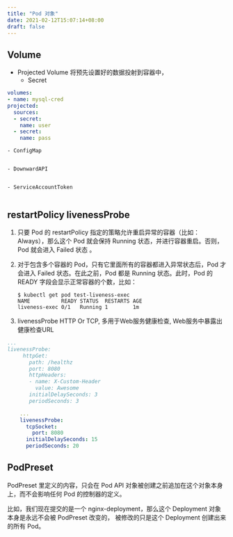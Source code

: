 ```yaml
---
title: "Pod 对象"
date: 2021-02-12T15:07:14+08:00
draft: false
---
```


## Volume
- Projected Volume 将预先设置好的数据投射到容器中，
    - Secret
~~~yaml
volumes: 
- name: mysql-cred 
projected: 
  sources: 
  - secret: 
    name: user 
  - secret: 
    name: pass
~~~
    - ConfigMap
~~~
~~~
    - DownwardAPI
~~~
~~~
    - ServiceAccountToken
~~~
~~~
  
## restartPolicy livenessProbe
1. 只要 Pod 的 restartPolicy 指定的策略允许重启异常的容器（比如：Always），那么这个 Pod 就会保持 Running 状态，并进行容器重启。否则，Pod 就会进入 Failed 状态 。 
2. 对于包含多个容器的 Pod，只有它里面所有的容器都进入异常状态后，Pod 才会进入 Failed 状态。在此之前，Pod 都是 Running 状态。此时，Pod 的 READY 字段会显示正常容器的个数，比如：
   ~~~shell
   $ kubectl get pod test-liveness-exec
   NAME          READY STATUS  RESTARTS AGE
   liveness-exec 0/1   Running 1        1m
   ~~~

3. livenessProbe HTTP Or TCP, 多用于Web服务健康检查, Web服务中暴露出健康检查URL
~~~yaml
...
livenessProbe:
     httpGet:
       path: /healthz
       port: 8080
       httpHeaders:
       - name: X-Custom-Header
         value: Awesome
       initialDelaySeconds: 3
       periodSeconds: 3
~~~
~~~yaml
    ...
    livenessProbe:
      tcpSocket:
        port: 8080
      initialDelaySeconds: 15
      periodSeconds: 20
~~~

## PodPreset
PodPreset 里定义的内容，只会在 Pod API 对象被创建之前追加在这个对象本身上，而不会影响任何 Pod 的控制器的定义。

比如，我们现在提交的是一个 nginx-deployment，那么这个 Deployment 对象本身是永远不会被 PodPreset 改变的， 被修改的只是这个 Deployment 创建出来的所有 Pod。